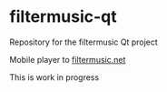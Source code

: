 # filtermusic-qt
Repository for the filtermusic Qt project

Mobile player to [filtermusic.net](https://filtermusic.net)

This is work in progress
